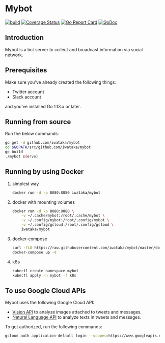 # Mybot

[![build](https://github.com/iwataka/mybot/actions/workflows/build.yml/badge.svg)](https://github.com/iwataka/mybot/actions/workflows/build.yml)
[![Coverage Status](https://img.shields.io/coveralls/github/iwataka/mybot/master.svg)](https://coveralls.io/github/iwataka/mybot?branch=master)
[![Go Report Card](https://goreportcard.com/badge/github.com/iwataka/mybot)](https://goreportcard.com/report/github.com/iwataka/mybot)
[![GoDoc](https://godoc.org/github.com/iwataka/mybot?status.svg)](https://godoc.org/github.com/iwataka/mybot)

## Introduction

Mybot is a bot server to collect and broadcast information via social network.

## Prerequisites

Make sure you've already created the following things:

- Twitter account
- Slack account

and you've installed Go 1.13.x or later.

## Running from source

Run the below commands:

```sh
go get -d github.com/iwataka/mybot
cd $GOPATH/src/github.com/iwataka/mybot
go build
./mybot s(erve)
```

## Running by using Docker

1. simplest way

    ```sh
    docker run -d -p 8080:8080 iwataka/mybot
    ```

1. docker with mounting volumes

    ```sh
    docker run -d -p 8080:8080 \
        -v ~/.cache/mybot:/root/.cache/mybot \
        -v ~/.config/mybot:/root/.config/mybot \
        -v ~/.config/gcloud:/root/.config/gcloud \
        iwataka/mybot
    ```

1. docker-compose

    ```sh
    curl -fLO https://raw.githubusercontent.com/iwataka/mybot/master/docker-compose.yml
    docker-compose up -d
    ```

1. k8s

    ```sh
    kubectl create namespace mybot
    kubectl apply -n mybot -f k8s
    ```

## To use Google Cloud APIs

Mybot uses the following Google Cloud API:

- [Vision API](https://cloud.google.com/vision/docs) to analyze images attached to tweets and messages.
- [Natural Language API](https://cloud.google.com/natural-language) to analyze texts in tweets and messages.

To get authorized, run the following commands:

```sh
gcloud auth application-default login --scopes=https://www.googleapis.com/auth/cloud-platform,https://www.googleapis.com/auth/cloud-vision,https://www.googleapis.com/auth/cloud-language
```
